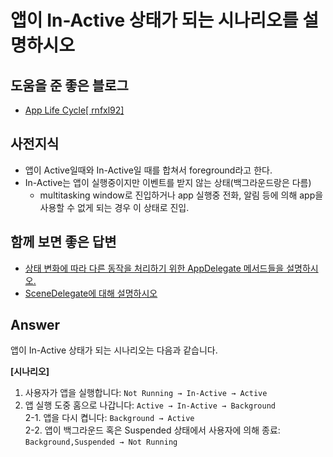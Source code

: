 # 앱이 In-Active 상태가 되는 시나리오를 설명하시오


## 도움을 준 좋은 블로그
* [App Life Cycle[ rnfxl92]](https://velog.io/@rnfxl92/앱-생명주기-Application-Life-Cycle)


## 사전지식
* 앱이 Active일때와 In-Active일 때를 합쳐서 foreground라고 한다.
* In-Active는 앱이 실행중이지만 이벤트를 받지 않는 상태(백그라운드랑은 다름)
    * multitasking window로 진입하거나 app 실행중 전화, 알림 등에 의해 app을 사용할 수 없게 되는 경우 이 상태로 진입.

## 함께 보면 좋은 답변
* [상태 변화에 따라 다른 동작을 처리하기 위한 AppDelegate 메서드들을 설명하시오.](./AppDelegate.md)
* [SceneDelegate에 대해 설명하시오](./SceneDelegate.md)


## Answer
앱이 In-Active 상태가 되는 시나리오는 다음과 같습니다.

**[시나리오]**
1. 사용자가 앱을 실행합니다: `Not Running → In-Active → Active`
2. 앱 실행 도중 홈으로 나갑니다: `Active → In-Active → Background`  
    2-1. 앱을 다시 켭니다: `Background → Active`  
    2-2. 앱이 백그라운드 혹은 Suspended 상태에서 사용자에 의해 종료: `Background,Suspended → Not Running`
